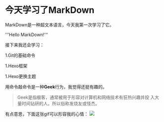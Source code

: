
# 今天学习了MarkDown
 MarkDown是一种超文本语言，今天我第一次学习了它。  
 
 

'''Hello MarkDown!'''

 接下来我还会学习：

1.Git的基础命令  

1.Hexo框架  

1.Hexo更换主题  


用命令敲命令是一种**Geek**行为，我觉得还挺有趣的。

> Geek是指极客，通常被用于形容对计算机和网络技术有狂热兴趣并投
>入大量时间钻研的人。所以俗称发烧友或怪杰。

有点意思，下面这张gif可以形容我的心情：
           ![](https://qgt-style.oss-cn-hangzhou.aliyuncs.com/newcoursep4/g1/g1-2-2/tenor.gif)
